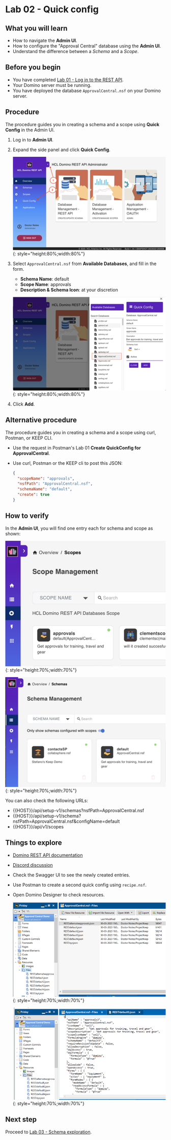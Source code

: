 # Lab 02 - Quick config

## What you will learn

- How to navigate the **Admin UI**.
- How to configure the "Approval Central" database using the **Admin UI**.
- Understand the difference between a *Schema* and a *Scope*.

## Before you begin

- You have completed [Lab 01 - Log in to the REST API](lab-01.md).
- Your Domino server must be running.
- You have deployed the database `ApprovalCentral.nsf` on your Domino server.

## Procedure

The procedure guides you in creating a schema and a scope using **Quick Config** in the Admin UI. 

1. Log in to **Admin UI**.
2. Expand the side panel and click **Quick Config**.

    ![Quick config](img/AdminUIExpanded.png){: style="height:80%;width:80%"}

3. Select `ApprovalCentral.nsf` from **Available Databases**, and fill in the form.

    - **Schema Name**: default
    - **Scope Name**: approvals
    - **Description & Schema Icon**: at your discretion

    ![Quick config](img/QuickConfig.png){: style="height:80%;width:80%"}

4. Click **Add**.

## Alternative procedure

The procedure guides you in creating a schema and a scope using curl, Postman, or KEEP CLI.

- Use the request in Postman's Lab 01 **Create QuickConfig for ApprovalCentral**.
- Use curl, Postman or the KEEP cli to post this JSON:

  ```json
  {
    "scopeName": "approvals",
    "nsfPath": "ApprovalCentral.nsf",
    "schemaName": "default",
    "create": true
  }
  ```

## How to verify

In the **Admin UI**, you will find one entry each for schema and scope as shown:

![Scope available](img/scopeAvailable.png){: style="height:70%;width:70%"}

![Schema available](img/schemaAvailable.png){: style="height:70%;width:70%"}

You can also check the following URLs:

- {{HOST}}/api/setup-v1/schemas?nsfPath=ApprovalCentral.nsf
- {{HOST}}/api/setup-v1/schema?nsfPath=ApprovalCentral.nsf&configName=default
- {{HOST}}/api/v1/scopes

## Things to explore

- [Domino REST API documentation](https://opensource.hcltechsw.com/Domino-rest-api/index.html)

- [Discord discussion](https://discord.com/invite/jmRHpDRnH4)

- Check the Swagger UI to see the newly created entries.
- Use Postman to create a second quick config using `recipe.nsf`.
- Open Domino Designer to check resources.

    ![Schema in Designer](img/schemaInDesigner.png){: style="height:70%;width:70%"}

    ![Schema in Designer](img/schemaInDesigner2.png){: style="height:70%;width:70%"}

## Next step

Proceed to [Lab 03 - Schema exploration](lab-03.md).
<!--
## Duration 10 min

## What you will learn:

- Navigate the Admin UI
- Configure the "Approval Central" database using the Admin UI
- Difference between **Schema** and **Scope**

## Prerequisites

- Lab 01 completed
- Your Domino server running

- Database [ApprovalCentral.nsf](../downloads/ApprovalCentral.zip) deployed to your server.

## Steps in creating a schema and scope in Quick Config

1. Log in to Admin UI.
2. Click on **Quick Config**.

    ![Quick config](img/AdminUIExpanded.png){: style="height:80%;width:80%"}

3. Fill in the form.

    - **Schema Name**: default
    - **Scope Name**: approvals
    - **Description & Schema Icon**: at your discretion

    ![Quick config](img/QuickConfig.png){: style="height:80%;width:80%"}

4. Click **Add**.

### Alternative steps

- Use request in Postman's Lab 01 **Create QuickConfig for ApprovalCentral**
- Use curl, Postman or the KEEP cli to post this JSON:

```json
{
  "scopeName": "approvals",
  "nsfPath": "ApprovalCentral.nsf",
  "schemaName": "default",
  "create": true
}
```

## How to check

In the Admin UI, you will find one entry each for schema and scope:

![Scope available](img/scopeAvailable.png){: style="height:70%;width:70%"}

![Schema available](img/schemaAvailable.png){: style="height:70%;width:70%"}

### URLs to check

- {{HOST}}/api/setup-v1/schemas?nsfPath=ApprovalCentral.nsf
- {{HOST}}/api/setup-v1/schema?nsfPath=ApprovalCentral.nsf&configName=default
- {{HOST}}/api/v1/scopes

## Things to explore

- [Domino REST API documentation](https://opensource.hcltechsw.com/Domino-rest-api/index.html)

- [Discord discussion](https://discord.com/invite/jmRHpDRnH4)

- Check the Swagger UI for the new entry.
- Use POSTMAN to create a second quick config using recipe.nsf.
- Open Domino Designer to check resources.

  ![Schema in Designer](img/schemaInDesigner.png){: style="height:70%;width:70%"}

  ![Schema in Designer](img/schemaInDesigner2.png){: style="height:70%;width:70%"}
-->